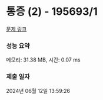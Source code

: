 # 통증 (2) - 195693/1 

[문제 링크](https://level.goorm.io/exam/195693/%ED%86%B5%EC%A6%9D-2/quiz/1) 

### 성능 요약

메모리: 31.38 MB, 시간: 0.07 ms

### 제출 일자

2024년 06월 12일 13:59:26

